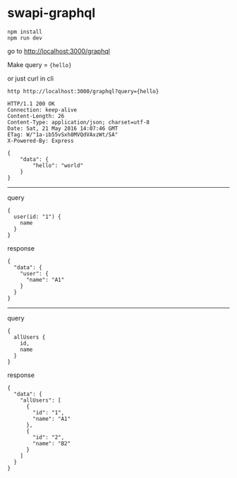 # swapi-graphql

```
npm install
npm run dev
```

go to [http://localhost:3000/graphql](http://localhost:3000/graphql)



Make query = `{hello}`

or just curl in cli

```
http http://localhost:3000/graphql?query={hello}

HTTP/1.1 200 OK
Connection: keep-alive
Content-Length: 26
Content-Type: application/json; charset=utf-8
Date: Sat, 21 May 2016 14:07:46 GMT
ETag: W/"1a-ib55vSxh8MVQdVAxzWt/SA"
X-Powered-By: Express

{
    "data": {
        "hello": "world"
    }
}
```

----
query

```
{
  user(id: "1") {
    name
  }
}
```

response

```
{
  "data": {
    "user": {
      "name": "A1"
    }
  }
}
```

----
query

```
{
  allUsers {
    id,
    name
  }
}
```

response

```
{
  "data": {
    "allUsers": [
      {
        "id": "1",
        "name": "A1"
      },
      {
        "id": "2",
        "name": "B2"
      }
    ]
  }
}
```